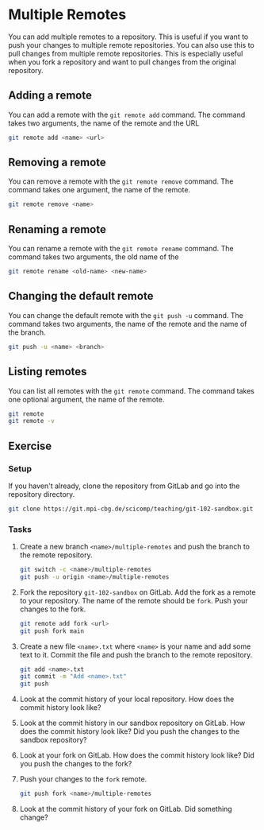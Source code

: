 # Multiple Remotes

You can add multiple remotes to a repository. This is useful if you want to push your changes to multiple remote
repositories. You can also use this to pull changes from multiple remote repositories. This is especially useful when
you fork a repository and want to pull changes from the original repository.

## Adding a remote

You can add a remote with the `git remote add` command. The command takes two arguments, the name of the remote and the
URL

```bash
git remote add <name> <url>
```

## Removing a remote

You can remove a remote with the `git remote remove` command. The command takes one argument, the name of the remote.

```bash
git remote remove <name>
```

## Renaming a remote

You can rename a remote with the `git remote rename` command. The command takes two arguments, the old name of the

```bash
git remote rename <old-name> <new-name>
```

## Changing the default remote

You can change the default remote with the `git push -u` command. The command takes two arguments, the name of
the remote and the name of the branch.

```bash
git push -u <name> <branch>
```

## Listing remotes

You can list all remotes with the `git remote` command. The command takes one optional argument, the name of the remote.

```bash
git remote
git remote -v
```

## Exercise

### Setup

If you haven't already, clone the repository from GitLab and go into the repository directory.

```bash
git clone https://git.mpi-cbg.de/scicomp/teaching/git-102-sandbox.git
```

### Tasks

1. Create a new branch `<name>/multiple-remotes` and push the branch to the remote repository.

    ```bash
    git switch -c <name>/multiple-remotes
    git push -u origin <name>/multiple-remotes
    ```

2. Fork the repository `git-102-sandbox` on GitLab. Add the fork as a remote to your repository. The name of the remote
   should be `fork`. Push your changes to the fork.

    ```bash
    git remote add fork <url>
    git push fork main
    ```

3. Create a new file `<name>.txt` where `<name>` is your name and add some text to it. Commit the file and push the
   branch to the remote repository.

    ```bash
    git add <name>.txt
    git commit -m "Add <name>.txt"
    git push
    ```
   
4. Look at the commit history of your local repository. How does the commit history look like?
5. Look at the commit history in our sandbox repository on GitLab. How does the commit history look like? Did you push
   the changes to the sandbox repository?
6. Look at your fork on GitLab. How does the commit history look like? Did you push the changes to the fork? 

7. Push your changes to the `fork` remote.

    ```bash
    git push fork <name>/multiple-remotes
    ```

8. Look at the commit history of your fork on GitLab. Did something change?
